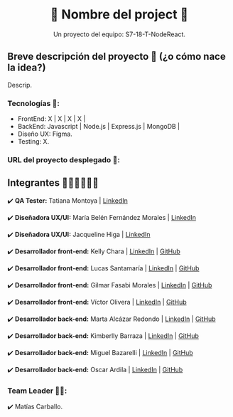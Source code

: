 <h1 align = "center">🍛 Nombre del project 🧁</h1>

<p align = "center">Un proyecto del equipo: S7-18-T-NodeReact.</p>

## Breve descripción del proyecto 📜 (¿o cómo nace la idea?)

Descrip.

### Tecnologías 🚀:
* FrontEnd: X | X | X | X |
* BackEnd: Javascript | Node.js | Express.js | MongoDB |
* Diseño UX: Figma.
* Testing: X.

### URL del proyecto desplegado 🔗:

## Integrantes 👩🏻‍💻👨🏽‍💻
✔️ **QA Tester:** Tatiana Montoya | [LinkedIn](.)

✔️ **Diseñadora UX/UI:** María Belén Fernández Morales | [LinkedIn](.)

✔️ **Diseñadora UX/UI:** Jacqueline Higa | [LinkedIn](.)

✔️ **Desarrollador front-end:** Kelly Chara | [LinkedIn](http://linkedin.com/in/kelly-chara) | [GitHub](.)

✔️ **Desarrollador front-end:** Lucas Santamaría | [LinkedIn](.) | [GitHub](.)

✔️ **Desarrollador front-end:** Gilmar Fasabi Morales | [LinkedIn](.) | [GitHub](.)

✔️ **Desarrollador front-end:** Víctor Olivera | [LinkedIn](.) | [GitHub](.)

✔️ **Desarrollador back-end:** Marta Alcázar Redondo | [LinkedIn](.) | [GitHub](.)

✔️ **Desarrollador back-end:** Kimberlly Barraza | [LinkedIn](https://pe.linkedin.com/in/kimberllynbarrazat/es) | [GitHub](https://github.com/KNBT)

✔️ **Desarrollador back-end:** Miguel Bazarelli | [LinkedIn](http://linkedin.com/in/miguel-ernesto-bazzarelli-8b5029247) | [GitHub](https://github.com/Migbazz)

✔️ **Desarrollador back-end:** Oscar Ardila | [LinkedIn](.) | [GitHub](.)

### Team Leader 👨‍🚀:
✔️ Matías Carballo.
